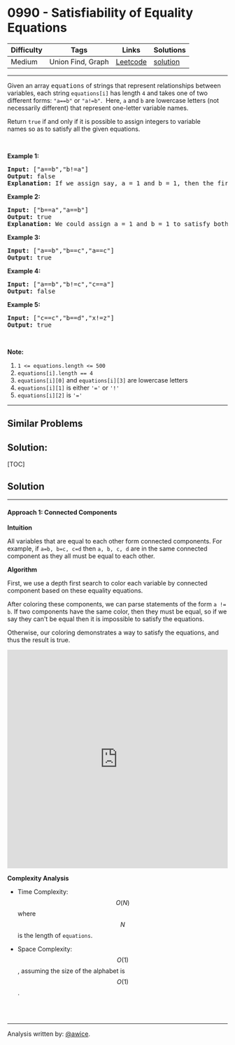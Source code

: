 # 0990 - Satisfiability of Equality Equations

Difficulty  | Tags | Links | Solutions
----------- | ---- | ----- | -----
Medium | Union Find, Graph | [Leetcode](https://leetcode.com/problems/satisfiability-of-equality-equations) | [solution](https://leetcode.com/problems/satisfiability-of-equality-equations/solution/)


-----------

<p>Given an array <font face="monospace">equations</font>&nbsp;of strings that represent relationships between variables, each string <code>equations[i]</code>&nbsp;has length <code>4</code> and takes one of two different forms: <code>&quot;a==b&quot;</code> or <code>&quot;a!=b&quot;</code>.&nbsp; Here, <code>a</code> and <code>b</code> are lowercase letters (not necessarily different) that represent one-letter variable names.</p>

<p>Return <code>true</code>&nbsp;if and only if it is possible to assign integers to variable names&nbsp;so as to satisfy all the given equations.</p>

<p>&nbsp;</p>

<ol>
</ol>

<div>
<p><strong>Example 1:</strong></p>

<pre>
<strong>Input: </strong><span id="example-input-1-1">[&quot;a==b&quot;,&quot;b!=a&quot;]</span>
<strong>Output: </strong><span id="example-output-1">false</span>
<strong>Explanation: </strong>If we assign say, a = 1 and b = 1, then the first equation is satisfied, but not the second.  There is no way to assign the variables to satisfy both equations.
</pre>

<div>
<p><strong>Example 2:</strong></p>

<pre>
<strong>Input: </strong><span id="example-input-2-1">[&quot;b==a&quot;,&quot;a==b&quot;]</span>
<strong>Output: </strong><span id="example-output-2">true</span>
<strong>Explanation: </strong>We could assign a = 1 and b = 1 to satisfy both equations.
</pre>

<div>
<p><strong>Example 3:</strong></p>

<pre>
<strong>Input: </strong><span id="example-input-3-1">[&quot;a==b&quot;,&quot;b==c&quot;,&quot;a==c&quot;]</span>
<strong>Output: </strong><span id="example-output-3">true</span>
</pre>

<div>
<p><strong>Example 4:</strong></p>

<pre>
<strong>Input: </strong><span id="example-input-4-1">[&quot;a==b&quot;,&quot;b!=c&quot;,&quot;c==a&quot;]</span>
<strong>Output: </strong><span id="example-output-4">false</span>
</pre>

<div>
<p><strong>Example 5:</strong></p>

<pre>
<strong>Input: </strong><span id="example-input-5-1">[&quot;c==c&quot;,&quot;b==d&quot;,&quot;x!=z&quot;]</span>
<strong>Output: </strong><span id="example-output-5">true</span>
</pre>

<p>&nbsp;</p>

<p><strong>Note:</strong></p>

<ol>
	<li><code>1 &lt;= equations.length &lt;= 500</code></li>
	<li><code>equations[i].length == 4</code></li>
	<li><code>equations[i][0]</code> and <code>equations[i][3]</code> are lowercase letters</li>
	<li><code>equations[i][1]</code> is either <code>&#39;=&#39;</code> or <code>&#39;!&#39;</code></li>
	<li><code>equations[i][2]</code> is&nbsp;<code>&#39;=&#39;</code></li>
</ol>
</div>
</div>
</div>
</div>
</div>


-----------


## Similar Problems




## Solution:

[TOC]

## Solution
---
#### Approach 1: Connected Components

**Intuition**

All variables that are equal to each other form connected components.  For example, if `a=b, b=c, c=d` then `a, b, c, d` are in the same connected component as they all must be equal to each other.

**Algorithm**

First, we use a depth first search to color each variable by connected component based on these equality equations.

After coloring these components, we can parse statements of the form `a != b`.  If two components have the same color, then they must be equal, so if we say they can't be equal then it is impossible to satisfy the equations.

Otherwise, our coloring demonstrates a way to satisfy the equations, and thus the result is true.

<iframe src="https://leetcode.com/playground/w97VUNhP/shared" frameBorder="0" width="100%" height="500" name="w97VUNhP"></iframe>

**Complexity Analysis**

* Time Complexity:  $$O(N)$$ where $$N$$ is the length of `equations`.

* Space Complexity:  $$O(1)$$, assuming the size of the alphabet is $$O(1)$$.
<br />
<br />


---
Analysis written by: [@awice](https://leetcode.com/awice).
